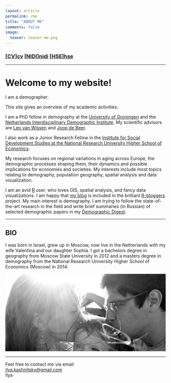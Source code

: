 ```yaml
---
layout: article
permalink: /me
title: "ABOUT ME"
comments: false
image:
  teaser: teaser-me.png
---
```


### [[CV]][cv] [[NIDI]][nidi] [[HSE]][hse]

***

# Welcome to my website!

I am a demographer.

This site gives an overview of my academic activities.

I am a PhD fellow in demography at the [University of Groningen][1] and the [Netherlands Interdisciplinary Demographic Institute][2]. My scientific advisors are [Leo van Wissen][3] and [Joop de Beer][4]. 

I also work as a Junior Research Fellow in the [Institute for Social Development Studies at the National Research University Higher School of Economics][5]. 

My research focuses on regional variations in aging across Europe,  the demographic processes shaping them, their dynamics and possible implications for economies and societies. My interests include most topics relating to demography, population geography, spatial analysis and data visualization.

I am an avid [R](https://cran.r-project.org) user, who loves GIS, spatial analysis, and fancy data visualizations. I am happy that [my blog](/) is included in the brilliant [R-bloggers](https://www.r-bloggers.com) project. My main interest is demography. I am trying to follow the state-of-the-art research in the field and write brief summaries (in Russian) of selected demographic papers in my [Demographic Digest](/dd). 

***

## BIO 

I was born in Israel, grew up in Moscow, now live in the Netherlands with my wife Valentina and our daughter Sophia. I got a bachelors degree in geography from Moscow State University in 2012 and a masters degree in demography from the National Research University Higher School of Economics (Moscow) in 2014. 

![us](/images/our-photo.jpg)

***
Feel free to contact me via email  
ilya.kashnitsky@gmail.com  
Ilya  


[cv]: https://ikashnitsky.github.io/doc/cv/1703-cv-ikashnitsky.pdf
[nidi]: http://nidi.nl/en/staff/overview/kashnitsky
[hse]: https://www.hse.ru/en/staff/ikashnitsky
[1]: http://www.rug.nl
[2]: http://nidi.nl/en
[3]: http://nidi.nl/en/staff/overview/vanwissen
[4]: http://nidi.nl/en/staff/overview/debeer
[5]: https://isp.hse.ru/en/
[6]: https://sites.google.com/site/ikashnitsky/home